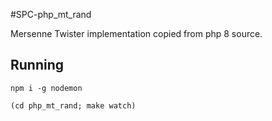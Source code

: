 #SPC-php_mt_rand

Mersenne Twister implementation copied from php 8 source.

## Running

```
npm i -g nodemon

(cd php_mt_rand; make watch)
```
